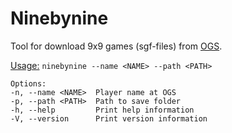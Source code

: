 # Ninebynine
Tool for download 9x9 games (sgf-files) from [OGS](https://online-go.com).

<ins>Usage:</ins> ```ninebynine --name <NAME> --path <PATH> ```

```
Options:
-n, --name <NAME>  Player name at OGS
-p, --path <PATH>  Path to save folder
-h, --help         Print help information
-V, --version      Print version information
```